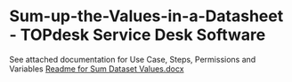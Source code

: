 # Sum-up-the-Values-in-a-Datasheet - TOPdesk Service Desk Software
See attached documentation for Use Case, Steps, Permissions and Variables
[Readme for Sum Dataset Values.docx](https://github.com/itsinformation/Sum-up-the-Values-in-a-Datasheet/files/7083885/Readme.for.Sum.Dataset.Values.docx)

